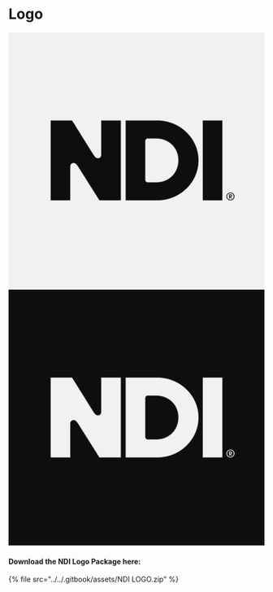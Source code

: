 # Logo

![](<../../.gitbook/assets/Profile Picture Light.jpg>)![](<../../.gitbook/assets/Profile Picture Dark.jpg>)

#### Download the NDI Logo Package here:

{% file src="../../.gitbook/assets/NDI LOGO.zip" %}
